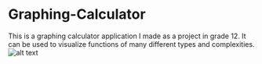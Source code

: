 # Graphing-Calculator
This is a graphing calculator application I made as a project in grade 12. It can be used to visualize functions of many different types and complexities.
![alt text](https://github.com/VictorSuciu/)
